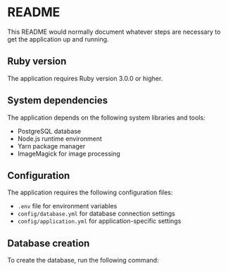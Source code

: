 # README

This README would normally document whatever steps are necessary to get the
application up and running.

## Ruby version

The application requires Ruby version 3.0.0 or higher.

## System dependencies

The application depends on the following system libraries and tools:

- PostgreSQL database
- Node.js runtime environment
- Yarn package manager
- ImageMagick for image processing

## Configuration

The application requires the following configuration files:

- `.env` file for environment variables
- `config/database.yml` for database connection settings
- `config/application.yml` for application-specific settings

## Database creation

To create the database, run the following command:
